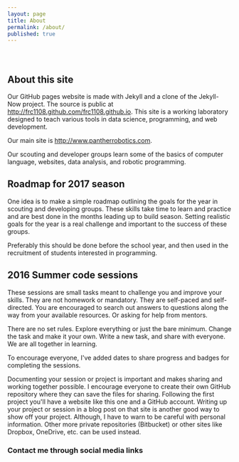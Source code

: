 ```yaml
---
layout: page
title: About
permalink: /about/
published: true
---
```


## About this site

Our GitHub pages website is made with Jekyll and a clone of the Jekyll-Now project. The source is public at <http://frc1108.github.com/frc1108.github.io>.  This site is a working laboratory designed to teach various tools in data science, programming, and web development.  

Our main site is <http://www.pantherrobotics.com>.

Our scouting and developer groups learn some of the basics of computer language, websites, data analysis, and robotic programming.  

## Roadmap for 2017 season

One idea is to make a simple roadmap outlining the goals for the year in scouting and developing groups.  These skills take time to learn and practice and are best done in the months leading up to build season.  Setting realistic goals for the year is a real challenge and important to the success of these groups.

Preferably this should be done before the school year, and then used in the recruitment of students interested in programming.

## 2016 Summer code sessions

These sessions are small tasks meant to challenge you and improve your skills.  They are not homework or mandatory.  They are self-paced and self-directed.  You are encouraged to search out answers to questions along the way from your available resources.  Or asking for help from mentors.  

There are no set rules.  Explore everything or just the bare minimum.  Change the task and make it your own.  Write a new task, and share with everyone.  We are all together in learning.  

To encourage everyone, I've added dates to share progress and badges for completing the sessions.  

Documenting your session or project is important and makes sharing and working together possible.  I encourage everyone to create their own GitHub repository where they can save the files for sharing.  Following the first project you'll have a website like this one and a GitHub account.  Writing up your project or session in a blog post on that site is another good way to show off your project.  Although, I have to warn to be careful with personal information.  Other more private repositories (Bitbucket) or other sites like Dropbox, OneDrive, etc. can be used instead.  



### Contact me through social media links
